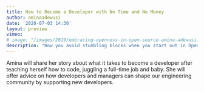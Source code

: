 ```yaml
---
title: How to Become a Developer with No Time and No Money
author: aminaadewusi
date: '2020-07-03 14:30'
layout: preview
vimeo:
# image: "/images/2019/embracing-openness-in-open-source-amina-adewusi.jpg"
description: "How you avoid stumbling blocks when you start out in Open Source projects"
---
```


Amina will share her story about what it takes to become a developer after teaching herself how to code, juggling a full-time job and baby. She will offer advice on how developers and managers can shape our engineering community by supporting new developers.

